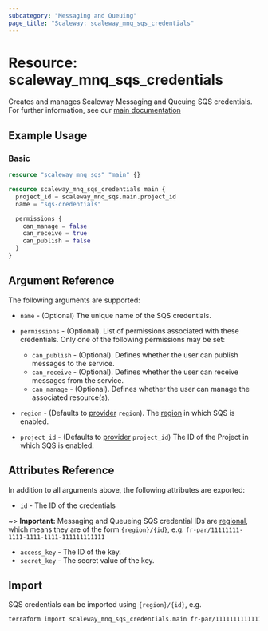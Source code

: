 ```yaml
---
subcategory: "Messaging and Queuing"
page_title: "Scaleway: scaleway_mnq_sqs_credentials"
---
```


# Resource: scaleway_mnq_sqs_credentials

Creates and manages Scaleway Messaging and Queuing SQS credentials.
For further information, see
our [main documentation](https://www.scaleway.com/en/docs/serverless/messaging/reference-content/sqs-overview/)

## Example Usage

### Basic

```terraform
resource "scaleway_mnq_sqs" "main" {}

resource scaleway_mnq_sqs_credentials main {
  project_id = scaleway_mnq_sqs.main.project_id
  name = "sqs-credentials"

  permissions {
    can_manage = false
    can_receive = true
    can_publish = false
  }
}
```

## Argument Reference

The following arguments are supported:

- `name` - (Optional) The unique name of the SQS credentials.

- `permissions` - (Optional). List of permissions associated with these credentials. Only one of the following permissions may be set:
    - `can_publish` - (Optional). Defines whether the user can publish messages to the service.
    - `can_receive` - (Optional). Defines whether the user can receive messages from the service.
    - `can_manage` - (Optional). Defines whether the user can manage the associated resource(s).


- `region` - (Defaults to [provider](../index.md#arguments-reference) `region`). The [region](../guides/regions_and_zones.md#regions) in which SQS is enabled.

- `project_id` - (Defaults to [provider](../index.md#arguments-reference) `project_id`) The ID of the Project in which SQS is enabled.


## Attributes Reference

In addition to all arguments above, the following attributes are exported:

- `id` - The ID of the credentials

~> **Important:** Messaging and Queueing SQS credential IDs are [regional](../guides/regions_and_zones.md#resource-ids), which means they are of the form `{region}/{id}`, e.g. `fr-par/11111111-1111-1111-1111-111111111111`

- `access_key` - The ID of the key.
- `secret_key` - The secret value of the key.

## Import

SQS credentials can be imported using `{region}/{id}`, e.g.

```bash
terraform import scaleway_mnq_sqs_credentials.main fr-par/11111111111111111111111111111111
```
